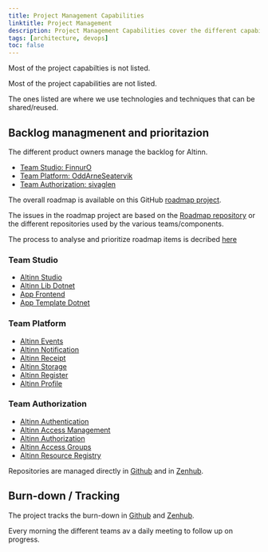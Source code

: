 ```yaml
---
title: Project Management Capabilities
linktitle: Project Management
description: Project Management Capabilities cover the different capabilities to manage the project.
tags: [architecture, devops]
toc: false
---
```


Most of the project capabilties is not listed.

Most of the project capabilities are not listed. 

The ones listed are where we use technologies and techniques that can be shared/reused.

## Backlog managmenent and prioritazion

The different product owners manage the backlog for Altinn.

- [Team Studio: FinnurO](https://github.com/FinnurO)
- [Team Platform: OddArneSeatervik](https://github.com/OddArneSaetervik)
- [Team Authorization: sivaglen](https://github.com/sivaglen)

The overall roadmap is available on this GitHub [roadmap project](https://github.com/orgs/Altinn/projects/10).

The issues in the roadmap project are based on the [Roadmap repository](https://github.com/Altinn/altinn-roadmap/issues) or the different repositories used by the various teams/components.

The process to analyse and prioritize roadmap items is decribed [here](/en/community/devops/roadmapprocess/)

### Team Studio

- [Altinn Studio](https://github.com/Altinn/altinn-studio/issues)
- [Altinn Lib Dotnet](https://github.com/Altinn/app-lib-dotnet/issues)
- [App Frontend](https://github.com/Altinn/app-frontend-react)
- [App Template Dotnet](https://github.com/Altinn/app-template-dotnet/issues)

### Team Platform

- [Altinn Events](https://github.com/Altinn/altinn-events/issues)
- [Altinn Notification](https://github.com/Altinn/altinn-notifications/issues)
- [Altinn Receipt](https://github.com/Altinn/altinn-receipt/issues)
- [Altinn Storage](https://github.com/Altinn/altinn-storage/issues)
- [Altinn Register](https://github.com/Altinn/altinn-register/issues)
- [Altinn Profile](https://github.com/Altinn/altinn-profile/issues)

### Team Authorization

- [Altinn Authentication](https://github.com/Altinn/altinn-authentication/issues)
- [Altinn Access Management](https://github.com/Altinn/altinn-access-management/issues)
- [Altinn Authorization](https://github.com/Altinn/altinn-authorization/issues)
- [Altinn Access Groups](https://github.com/Altinn/altinn-access-groups/issues)
- [Altinn Resource Registry](https://github.com/Altinn/altinn-resource-registry/issues)

Repositories are managed directly in [Github](https://github.com/Altinn/) and in [Zenhub](https://www.zenhub.com/).

## Burn-down / Tracking

The project tracks the burn-down in [Github](https://github.com/Altinn/altinn-studio/issues) and [Zenhub](https://www.zenhub.com/).

Every morning the different teams av a daily meeting to follow up on progress.
